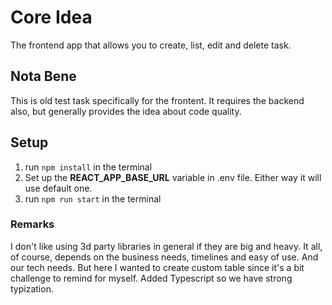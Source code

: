 # Core Idea
The frontend app that allows you to create, list, edit and delete task.

## Nota Bene
This is old test task specifically for the frontent. It requires the backend also, but generally provides the idea about code quality.

## Setup
1. run `npm install` in the terminal
2. Set up the **REACT_APP_BASE_URL** variable in .env file. Either way it will use default one.
3. run `npm run start` in the terminal

### Remarks
I don't like using 3d party libraries in general if they are big and heavy. It all, of course, depends on the business needs, timelines and easy of use. And our tech needs. But here I wanted to create custom table since it's a bit challenge to remind for myself. Added Typescript so we have strong typization.